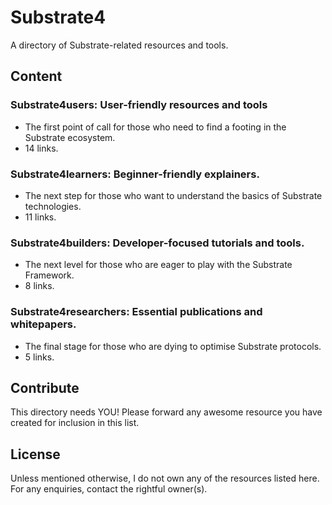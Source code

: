 # Substrate4

A directory of Substrate-related resources and tools.


## Content

### Substrate4users: User-friendly resources and tools
* The first point of call for those who need to find a footing in the Substrate ecosystem.
* 14 links.

### Substrate4learners: Beginner-friendly explainers.
* The next step for those who want to understand the basics of Substrate technologies.
* 11 links.

### Substrate4builders: Developer-focused tutorials and tools.
* The next level for those who are eager to play with the Substrate Framework.
* 8 links.

### Substrate4researchers: Essential publications and whitepapers.
* The final stage for those who are dying to optimise Substrate protocols.
* 5 links.


## Contribute

This directory needs YOU! Please forward any awesome resource you have created for inclusion in this list.


## License

Unless mentioned otherwise, I do not own any of the resources listed here. For any enquiries, contact the rightful owner(s).

